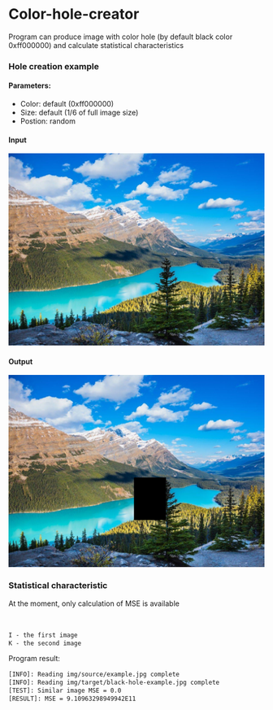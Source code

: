 # Color-hole-creator

Program can produce image with color hole (by default black color 0xff000000) and calculate statistical characteristics

### Hole creation example

#### Parameters:

   - Color: default (0xff000000)
   - Size: default (1/6 of full image size)
   - Postion: random

#### Input

![](https://github.com/NikitaDestrain/color-hole-creator/blob/master/readme-resources/example.jpg)

#### Output

![](https://github.com/NikitaDestrain/color-hole-creator/blob/master/readme-resources/black-hole-example.jpg)

### Statistical characteristic

At the moment, only calculation of MSE is available

![]()

```
I - the first image 
K - the second image
```

Program result:

```
[INFO]: Reading img/source/example.jpg complete
[INFO]: Reading img/target/black-hole-example.jpg complete
[TEST]: Similar image MSE = 0.0
[RESULT]: MSE = 9.10963298949942E11
```
